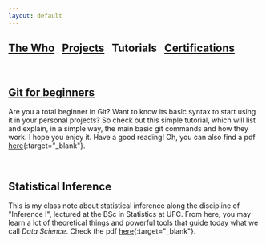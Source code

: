 ```yaml
---
layout: default
---
```


## [The Who](../index.html) &nbsp; [Projects](../projects/projects.html) &nbsp; Tutorials &nbsp; [Certifications](../certifications/certifications.html)

<br>

## [Git for beginners](./fast_git/Fast_Git.html)

Are you a total beginner in Git? Want to know its basic syntax to start using it in your personal projects? So check out this simple tutorial, which will list and explain, in a simple way, the main basic git commands and how they work. I hope you enjoy it. Have a good reading! Oh, you can also find a pdf [here](https://github.com/4r7hu3/summaries/blob/master/Guia%20R%C3%A1pido%20-%20Git.pdf){:target="_blank"}.

<br>

## Statistical Inference

This is my class note about statistical inference along the discipline of "Inference I", lectured at the BSc in Statistics at UFC. From here, you may learn a lot of theoretical things and powerful tools that guide today what we call *Data Science*. Check the pdf [here](https://github.com/4r7hu3/summaries/blob/master/Guia%20R%C3%A1pido%20-%20Infer%C3%AAncia%20Estat%C3%ADstica%20I.pdf){:target="_blank"}.